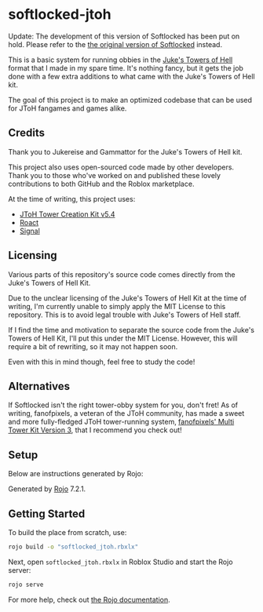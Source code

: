 # softlocked-jtoh
Update: The development of this version of Softlocked has been put on hold. Please refer to the [the original version of Softlocked](https://www.github.com/uthedev/softlocked) instead.

This is a basic system for running obbies in the [Juke's Towers of Hell](https://www.roblox.com/games/8562822414/Jukes-Towers-of-Hell) format that I made in my spare time.
It's nothing fancy, but it gets the job done with a few extra additions to what came with the Juke's Towers of Hell kit.

The goal of this project is to make an optimized codebase that can be used for JToH fangames and games alike.

## Credits
Thank you to Jukereise and Gammattor for the Juke's Towers of Hell kit.

This project also uses open-sourced code made by other developers. Thank you to those who've worked on and published these lovely contributions to both GitHub and the Roblox marketplace.

At the time of writing, this project uses:
- [JToH Tower Creation Kit v5.4](https://www.roblox.com/library/5732647165/JToH-Tower-Creation-Kit-v5-4)
- [Roact](https://www.github.com/roblox/roact)
- [Signal](https://github.com/Quenty/NevermoreEngine/blob/9f9f8e3f0d50f73392271011aa3a37f137ae03fb/src/signal/src/Shared/Signal.lua)

## Licensing
Various parts of this repository's source code comes directly from the Juke's Towers of Hell Kit.

Due to the unclear licensing of the Juke's Towers of Hell Kit at the time of writing, I'm currently unable to simply apply the MIT License to this repository. This is to avoid legal trouble with Juke's Towers of Hell staff.

If I find the time and motivation to separate the source code from the Juke's Towers of Hell Kit, I'll put this under the MIT License. However, this will require a bit of rewriting, so it may not happen soon.

Even with this in mind though, feel free to study the code!

## Alternatives
If Softlocked isn't the right tower-obby system for you, don't fret! As of writing, fanofpixels, a veteran of the JToH community, has made a sweet and more fully-fledged JToH tower-running system, [fanofpixels' Multi Tower Kit Version 3](https://www.roblox.com/games/6288980926/fanofpixels-Multi-Tower-Kit-V3-Template-Place), that I recommend you check out!

## Setup
Below are instructions generated by Rojo:

Generated by [Rojo](https://github.com/rojo-rbx/rojo) 7.2.1.

## Getting Started
To build the place from scratch, use:

```bash
rojo build -o "softlocked_jtoh.rbxlx"
```

Next, open `softlocked_jtoh.rbxlx` in Roblox Studio and start the Rojo server:

```bash
rojo serve
```

For more help, check out [the Rojo documentation](https://rojo.space/docs).